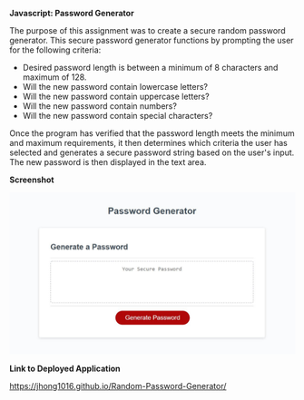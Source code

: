 **Javascript: Password Generator**

The purpose of this assignment was to create a secure random password generator. This secure password generator functions by prompting the user for the following criteria:

* Desired password length is between a minimum of 8 characters and maximum of 128.
* Will the new password contain lowercase letters?
* Will the new password contain uppercase letters?
* Will the new password contain numbers?
* Will the new password contain special characters?

Once the program has verified that the password length meets the minimum and maximum requirements, it then determines which criteria the user has selected and generates a secure password string based on the user's input. The new password is then displayed in the text area.

**Screenshot**

![Screenshot](https://github.com/jhong1016/Random-Password-Generator/blob/main/Develop/Screenshot.JPG)

**Link to Deployed Application**

https://jhong1016.github.io/Random-Password-Generator/
